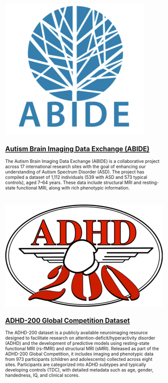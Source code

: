 ![ABIDE](images/ABIDE_logo.png 'float=right;width=250px;')

## [Autism Brain Imaging Data Exchange (ABIDE)](http://fcon_1000.projects.nitrc.org/indi/abide/abide_I.html)

The Autism Brain Imaging Data Exchange (ABIDE) is a collaborative project across 17 international research sites with the goal of enhancing our understanding of Autism Spectrum Disorder (ASD). The project has compiled a dataset of 1,112 individuals (539 with ASD and 573 typical controls), aged 7–64 years. These data include structural MRI and resting-state functional MRI, along with rich phenotypic information.

&nbsp;

![ADHD-200](images/ADHD200_logo.png 'float=right;width=150px;')

## [ADHD-200 Global Competition Dataset](https://fcon_1000.projects.nitrc.org/indi/adhd200/)

The ADHD-200 dataset is a publicly available neuroimaging resource designed to facilitate research on attention-deficit/hyperactivity disorder (ADHD) and the development of predictive models using resting-state functional MRI (rs-fMRI) and structural MRI (sMRI). Released as part of the ADHD-200 Global Competition, it includes imaging and phenotypic data from 973 participants (children and adolescents) collected across eight sites. Participants are categorized into ADHD subtypes and typically developing controls (TDC), with detailed metadata such as age, gender, handedness, IQ, and clinical scores.

